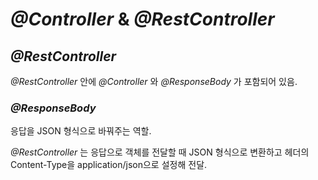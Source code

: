 # _@Controller_ & _@RestController_

## _@RestController_
_@RestController_ 안에 _@Controller_ 와 _@ResponseBody_ 가 포함되어 있음.

### _@ResponseBody_
응답을 JSON 형식으로 바꿔주는 역할.

_@RestController_ 는 응답으로 객체를 전달할 때 JSON 형식으로 변환하고 헤더의 Content-Type을 application/json으로 설정해 전달.
